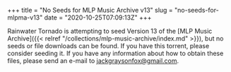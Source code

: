 +++
title = "No Seeds for MLP Music Archive v13"
slug = "no-seeds-for-mlpma-v13"
date = "2020-10-25T07:09:13Z"
+++

Rainwater Tornado is attempting to seed Version 13 of the [MLP Music Archive]({{< relref "/collections/mlp-music-archive/index.md" >}}), but no seeds or file downloads can be found. If you have this torrent, please consider seeding it. If you have any information about how to obtain these files, please send an e-mail to <jackgraysonfox@gmail.com>.
